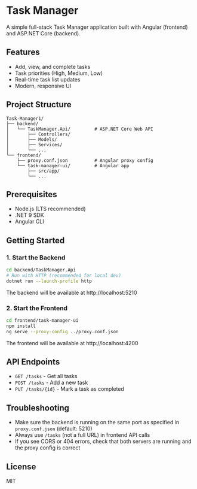 
# Task Manager

A simple full-stack Task Manager application built with Angular (frontend) and ASP.NET Core (backend).

## Features
- Add, view, and complete tasks
- Task priorities (High, Medium, Low)
- Real-time task list updates
- Modern, responsive UI

## Project Structure

```
Task-Manager1/
├── backend/
│   └── TaskManager.Api/         # ASP.NET Core Web API
│       ├── Controllers/
│       ├── Models/
│       ├── Services/
│       └── ...
└── frontend/
	├── proxy.conf.json          # Angular proxy config
	└── task-manager-ui/         # Angular app
		├── src/app/
		└── ...
```

## Prerequisites
- Node.js (LTS recommended)
- .NET 9 SDK
- Angular CLI

## Getting Started

### 1. Start the Backend
```sh
cd backend/TaskManager.Api
# Run with HTTP (recommended for local dev)
dotnet run --launch-profile http
```
The backend will be available at http://localhost:5210

### 2. Start the Frontend
```sh
cd frontend/task-manager-ui
npm install
ng serve --proxy-config ../proxy.conf.json
```
The frontend will be available at http://localhost:4200

## API Endpoints
- `GET /tasks` - Get all tasks
- `POST /tasks` - Add a new task
- `PUT /tasks/{id}` - Mark a task as completed

## Troubleshooting
- Make sure the backend is running on the same port as specified in `proxy.conf.json` (default: 5210)
- Always use `/tasks` (not a full URL) in frontend API calls
- If you see CORS or 404 errors, check that both servers are running and the proxy config is correct

## License
MIT
